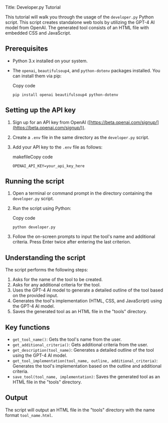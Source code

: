 Title: Developer.py Tutorial

This tutorial will walk you through the usage of the `developer.py` Python script. This script creates standalone web tools by utilizing the GPT-4 AI model from OpenAI. The generated tool consists of an HTML file with embedded CSS and JavaScript.

Prerequisites
-------------

*   Python 3.x installed on your system.
*   The `openai`, `beautifulsoup4`, and `python-dotenv` packages installed. You can install them via pip:

    Copy code

    `pip install openai beautifulsoup4 python-dotenv`


Setting up the API key
----------------------

1.  Sign up for an API key from OpenAI ([https://beta.openai.com/signup/](https://beta.openai.com/signup/)).
2.  Create a `.env` file in the same directory as the `developer.py` script.
3.  Add your API key to the `.env` file as follows:

    makefileCopy code

    `OPENAI_API_KEY=your_api_key_here`


Running the script
------------------

1.  Open a terminal or command prompt in the directory containing the `developer.py` script.
2.  Run the script using Python:

    Copy code

    `python developer.py`

3.  Follow the on-screen prompts to input the tool's name and additional criteria. Press Enter twice after entering the last criterion.

Understanding the script
------------------------

The script performs the following steps:

1.  Asks for the name of the tool to be created.
2.  Asks for any additional criteria for the tool.
3.  Uses the GPT-4 AI model to generate a detailed outline of the tool based on the provided input.
4.  Generates the tool's implementation (HTML, CSS, and JavaScript) using the GPT-4 AI model.
5.  Saves the generated tool as an HTML file in the "tools" directory.

Key functions
-------------

*   `get_tool_name()`: Gets the tool's name from the user.
*   `get_additional_criteria()`: Gets additional criteria from the user.
*   `get_description(tool_name)`: Generates a detailed outline of the tool using the GPT-4 AI model.
*   `get_tool_implementation(tool_name, outline, additional_criteria)`: Generates the tool's implementation based on the outline and additional criteria.
*   `save_tool(tool_name, implementation)`: Saves the generated tool as an HTML file in the "tools" directory.

Output
------

The script will output an HTML file in the "tools" directory with the name format `tool_name.html`.
